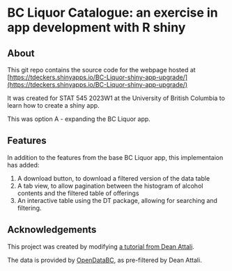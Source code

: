 # BC Liquor Catalogue: an exercise in app development with R shiny

## About
This git repo contains the source code for the webpage hosted at [https://tdeckers.shinyapps.io/BC-Liquor-shiny-app-upgrade/](https://tdeckers.shinyapps.io/BC-Liquor-shiny-app-upgrade/)


It was created for STAT 545 2023W1 at the University of British Columbia to learn how to create a shiny app.

This was option A - expanding the BC Liquor app.

## Features

In addition to the features from the base BC Liquor app, this implementaion has added:

1. A download button, to download a filtered version of the data table
2. A tab view, to allow pagination between the histogram of alcohol contents and the filtered table of offerings
3. An interactive table using the DT package, allowing for searching and filtering.


## Acknowledgements
This project was created by modifying [a tutorial from Dean Attali](https://deanattali.com/blog/building-shiny-apps-tutorial/).


The data is provided by [OpenDataBC](https://catalogue.data.gov.bc.ca/dataset/bc-liquor-store-product-price-list-historical-prices), as pre-filtered by Dean Attali.
